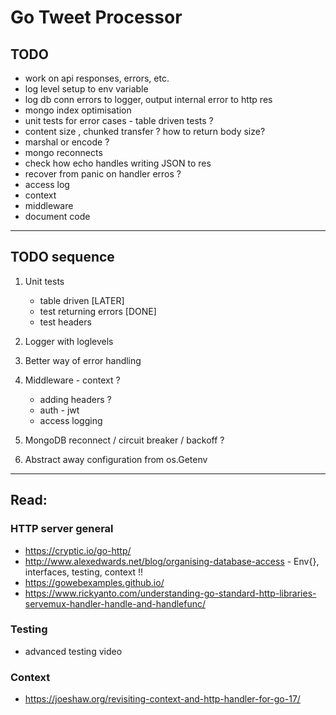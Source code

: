 # Go Tweet Processor

## TODO

* work on api responses, errors, etc.
* log level setup to env variable
* log db conn errors to logger, output internal error to http res
* mongo index optimisation
* unit tests for error cases - table driven tests ?
* content size , chunked transfer ? how to return body size?
* marshal or encode ?
* mongo reconnects
* check how echo handles writing JSON to res
* recover from panic on handler erros ?
* access log
* context
* middleware
* document code


---

## TODO sequence

1. Unit tests
    * table driven [LATER]
    * test returning errors [DONE]
    * test headers

2. Logger with loglevels

3. Better way of error handling

4. Middleware - context ?
    * adding headers ?
    * auth - jwt
    * access logging

5. MongoDB reconnect / circuit breaker / backoff ?

6. Abstract away configuration from os.Getenv



---
## Read:

### HTTP server general

* https://cryptic.io/go-http/
* http://www.alexedwards.net/blog/organising-database-access - Env{}, interfaces, testing, context !!
* https://gowebexamples.github.io/
* https://www.rickyanto.com/understanding-go-standard-http-libraries-servemux-handler-handle-and-handlefunc/

### Testing

* advanced testing video

### Context

* https://joeshaw.org/revisiting-context-and-http-handler-for-go-17/